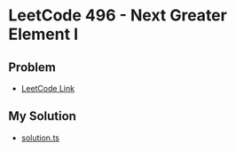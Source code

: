 # LeetCode 496 - Next Greater Element I

## Problem
- [LeetCode Link](https://leetcode.com/problems/next-greater-element-i/)

## My Solution
- [solution.ts](./solution.ts)

